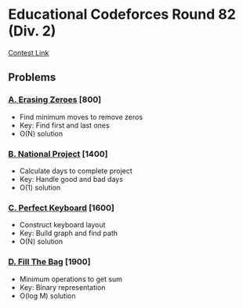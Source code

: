 # Educational Codeforces Round 82 (Div. 2)
[Contest Link](https://codeforces.com/contest/1303)

## Problems

### [A. Erasing Zeroes](https://codeforces.com/contest/1303/problem/A) [800]
- Find minimum moves to remove zeros
- Key: Find first and last ones
- O(N) solution

### [B. National Project](https://codeforces.com/contest/1303/problem/B) [1400]
- Calculate days to complete project
- Key: Handle good and bad days
- O(1) solution

### [C. Perfect Keyboard](https://codeforces.com/contest/1303/problem/C) [1600]
- Construct keyboard layout
- Key: Build graph and find path
- O(N) solution

### [D. Fill The Bag](https://codeforces.com/contest/1303/problem/D) [1900]
- Minimum operations to get sum
- Key: Binary representation
- O(log M) solution
